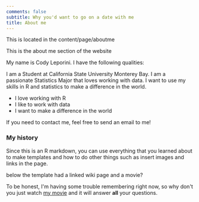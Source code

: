 ```yaml
---
comments: false
subtitle: Why you'd want to go on a date with me
title: About me
---
```


This is located in the content/page/aboutme

This is the about me section of the website

My name is Cody Leporini. I have the following qualities:

I am a Student at California State University Monterey Bay. I am a passionate Statistics Major that loves working with data. I want to use my skills in R and statistics to make a difference in the world.

- I love working with R
- I like to work with data
- I want to make a difference in the world

If you need to contact me, feel free to send an email to me!


### My history

Since this is an R markdown, you can use everything that you learned about to make templates and how to do other things such as insert images and links in the page.

below the template had a linked wiki page and a movie?

To be honest, I'm having some trouble remembering right now, so why don't you just watch [my movie](http://en.wikipedia.org/wiki/The_Princess_Bride_%28film%29) and it will answer **all** your questions.